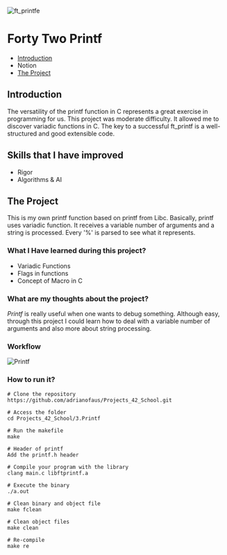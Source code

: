 ![ft_printfe](https://user-images.githubusercontent.com/63206471/159624203-0a3fb843-0d52-43a5-b2c2-538c812a13d8.png)

# Forty Two Printf

- [Introduction](#introduction)
- Notion
- [The Project](#the-project)

## Introduction
The versatility of the printf function in C represents a great exercise in programming for us. This project was moderate difficulty. It allowed me to discover variadic functions in C. The key to a successful ft_printf is a well-structured and good extensible code.

## Skills that I have improved
- Rigor
- Algorithms & AI

## The Project
This is my own printf function based on printf from Libc. Basically, printf uses variadic function. It receives a variable number of arguments and a string is processed. Every '%' is parsed to see what it represents.

### What I Have learned during this project?

- Variadic Functions
- Flags in functions
- Concept of Macro in C

### What are my thoughts about the project?

_Printf_ is really useful when one wants to debug something. Although easy, through this project I could learn how to deal with a variable number of arguments and also more about string processing.

### Workflow

![Printf](https://user-images.githubusercontent.com/63206471/164135667-851cd659-b614-4ccd-9231-7caf749d247e.png)

### How to run it?

```
# Clone the repository
https://github.com/adrianofaus/Projects_42_School.git

# Access the folder
cd Projects_42_School/3.Printf

# Run the makefile
make

# Header of printf
Add the printf.h header

# Compile your program with the library
clang main.c libftprintf.a

# Execute the binary
./a.out

# Clean binary and object file
make fclean

# Clean object files
make clean

# Re-compile
make re

```
